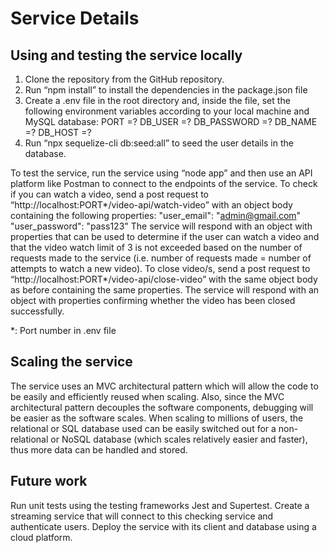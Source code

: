 # Service Details

## Using and testing the service locally
1.	Clone the repository from the GitHub repository.
2.	Run “npm install” to install the dependencies in the package.json file
3.	Create a .env file in the root directory and, inside the file, set the following environment variables according to your local machine and MySQL database:
PORT =?
DB_USER =?
DB_PASSWORD =?
DB_NAME =?
DB_HOST =?
4.	Run “npx sequelize-cli db:seed:all” to seed the user details in the database.

To test the service, run the service using “node app” and then use an API platform like Postman to connect to the endpoints of the service. To check if you can watch a video, send a post request to “http://localhost:PORT*/video-api/watch-video” with an object body containing the following properties:
"user_email": "admin@gmail.com"
"user_password": "pass123"
The service will respond with an object with properties that can be used to determine if the user can watch a video and that the video watch limit of 3 is not exceeded based on the number of requests made to the service (i.e. number of requests made = number of attempts to watch a new video). To close video/s, send a post request to “http://localhost:PORT*/video-api/close-video” with the same object body as before containing the same properties. The service will respond with an object with properties confirming whether the video has been closed successfully.

*: Port number in .env file

## Scaling the service
The service uses an MVC architectural pattern which will allow the code to be easily and efficiently reused when scaling. Also, since the MVC architectural pattern decouples the software components, debugging will be easier as the software scales. When scaling to millions of users, the relational or SQL database used can be easily switched out for a non-relational or NoSQL database (which scales relatively easier and faster), thus more data can be handled and stored.

## Future work
Run unit tests using the testing frameworks Jest and Supertest. Create a streaming service that will connect to this checking service and authenticate users. Deploy the service with its client and database using a cloud platform. 